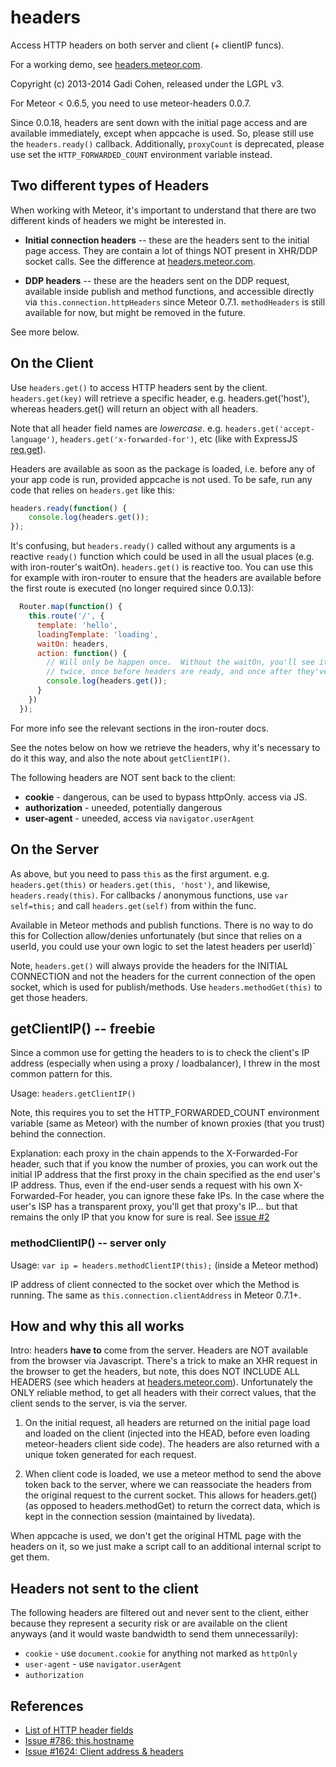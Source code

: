 # headers

Access HTTP headers on both server and client (+ clientIP funcs).

For a working demo, see [headers.meteor.com](http://headers.meteor.com/).

Copyright (c) 2013-2014 Gadi Cohen, released under the LGPL v3.

For Meteor < 0.6.5, you need to use meteor-headers 0.0.7.

Since 0.0.18, headers are sent down with the initial page access
and are available immediately, except when appcache is used.
So, please still use the `headers.ready()` callback.  Additionally,
`proxyCount` is deprecated,
please use set the `HTTP_FORWARDED_COUNT` environment variable instead.

## Two different types of Headers

When working with Meteor, it's important to understand that there are
two different kinds of headers we might be interested in.

* **Initial connection headers** -- these are the headers sent to the
initial page access.  They are contain a lot of things NOT present
in XHR/DDP socket calls.  See the difference at [headers.meteor.com](http://headers.meteor.com/).

* **DDP headers** -- these are the headers sent on the DDP request,
available inside publish and method functions, and accessible directly
via `this.connection.httpHeaders` since Meteor 0.7.1.  `methodHeaders`
is still available for now, but might be removed in the future.

See more below.

## On the Client

Use `headers.get()` to access HTTP headers sent by the client.
`headers.get(key)` will retrieve a specific header, e.g.
headers.get('host'), whereas headers.get() will return an object
with all headers.

Note that all header field names are *lowercase*.  e.g. 
`headers.get('accept-language')`, `headers.get('x-forwarded-for')`,
etc (like with ExpressJS [req.get](http://expressjs.com/api.html#req.get)).

Headers are available as soon as the package is loaded, i.e. before any
of your app code is run, provided appcache is not used.  To be safe,
run any code that relies on `headers.get` like this:

```js
headers.ready(function() {
	console.log(headers.get());
});
```

It's confusing, but `headers.ready()` called without any arguments
is a reactive `ready()` function which could be used in all the usual
places (e.g. with iron-router's waitOn).  `headers.get()` is reactive
too.  You can use this for example with iron-router to ensure that
the headers are available before the first route is executed (no
longer required since 0.0.13):

```js
  Router.map(function() {
    this.route('/', {
      template: 'hello',
      loadingTemplate: 'loading',
      waitOn: headers,
      action: function() {
        // Will only be happen once.  Without the waitOn, you'll see it happens
        // twice, once before headers are ready, and once after they've arrived.
        console.log(headers.get());
      }
    })
  });
```

For more info see the relevant sections in the iron-router docs.

See the notes below on how we retrieve the headers, why it's necessary
to do it this way, and also the note about `getClientIP()`.

The following headers are NOT sent back to the client:

* **cookie** - dangerous, can be used to bypass httpOnly.  access via JS.
* **authorization** - uneeded, potentially dangerous
* **user-agent** - uneeded, access via `navigator.userAgent`

## On the Server

As above, but you need to pass `this` as the first argument.  e.g.
`headers.get(this)` or `headers.get(this, 'host')`, and likewise,
`headers.ready(this)`.  For callbacks / anonymous functions, use
`var self=this;` and call `headers.get(self)` from within the func.

Available in Meteor methods and publish functions.  There is no way
to do this for Collection allow/denies unfortunately (but since that
relies on a userId, you could use your own logic to set the latest
headers per userId)`

Note, `headers.get()` will always provide the headers for the
INITIAL CONNECTION and not the headers for the current connection
of the open socket, which is used for publish/methods.  Use
`headers.methodGet(this)` to get those headers.

## getClientIP() -- freebie

Since a common use for getting the headers to is to check the client's IP
address (especially when using a proxy / loadbalancer), I threw in the most
common pattern for this.

Usage: `headers.getClientIP()`

Note, this requires you to set the HTTP_FORWARDED_COUNT environment
variable (same as Meteor) with the number of known proxies (that you
trust) behind the connection.

Explanation: each proxy in the chain appends to the X-Forwarded-For header, such that if you know the number of proxies, you can work out the initial IP address that the first proxy
in the chain specified as the end user's IP address. Thus, even if the end-user sends a request with his own X-Forwarded-For header, you can ignore these fake IPs. In the case where the user's ISP has a transparent proxy, you'll get that proxy's IP... but that remains the only IP that you know for sure is real.  See [issue #2](https://github.com/gadicohen/meteor-headers/issues/2)

### methodClientIP() -- server only

Usage: `var ip = headers.methodClientIP(this);` (inside a Meteor method)

IP address of client connected to the socket over which the Method is running.
The same as `this.connection.clientAddress` in Meteor 0.7.1+.

## How and why this all works

Intro: headers **have to** come from the server.  Headers are NOT available
from the browser via Javascript.  There's a trick to make an XHR request in the
browser to get the headers, but note, this does NOT INCLUDE ALL HEADERS (see
which headers at [headers.meteor.com](http://headers.meteor.com/)).
Unfortunately the ONLY reliable method, to get all headers with their correct
values, that the client sends to the server, is via the server.

1. On the initial request, all headers are returned on the initial page
load and loaded on the client (injected into the HEAD, before even
loading meteor-headers client side code).  The headers are also returned
with a unique token generated for each request.

2. When client code is loaded, we use a meteor method to send the above
token back to the server, where we can reassociate the headers from the
original request to the current socket.  This allows for headers.get()
(as opposed to headers.methodGet) to return the correct data, which is
kept in the connection session (maintained by livedata).

When appcache is used, we don't get the original HTML page with the headers
on it, so we just make a script call to an additional internal script to get
them.

## Headers not sent to the client

The following headers are filtered out and never sent to the client, either
because they represent a security risk or are available on the client anyways
(and it would waste bandwidth to send them unnecessarily):

* `cookie` - use `document.cookie` for anything not marked as `httpOnly`
* `user-agent` - use `navigator.userAgent`
* `authorization`

## References

* [List of HTTP header fields](http://en.wikipedia.org/wiki/List_of_HTTP_header_fields)
* [Issue #786: this.hostname](https://github.com/meteor/meteor/issues/786)
* [Issue #1624: Client address & headers](https://github.com/meteor/meteor/issues/1624)
